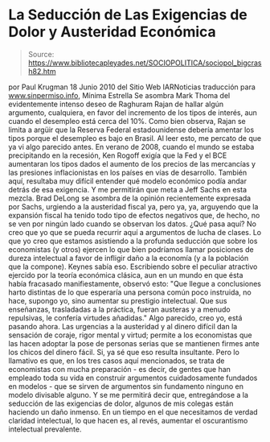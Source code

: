 # La Seducción de Las Exigencias de Dolor y Austeridad Económica

> Source: https://www.bibliotecapleyades.net/SOCIOPOLITICA/sociopol_bigcrash82.htm

por Paul Krugman
18 Junio 2010
del Sitio Web
IARNoticias
traducción para www.sinpermiso.info, Mínima
Estrella
Se asombra
Mark Thoma del evidentemente intenso
deseo de
Raghuram Rajan de hallar algún argumento, cualquiera, en favor del
incremento de los tipos de interés, aun cuando el desempleo está cerca del
10%.
Como bien observa, Rajan se limita a argüir que
la Reserva Federal estadounidense debería amentar los tipos porque el
desempleo es bajo en Brasil.
Al leer esto, me percato de que ya vi algo parecido antes. En verano de
2008, cuando el mundo se estaba precipitando en la recesión,
Ken Rogoff
exigía que la Fed y el BCE aumentaran los tipos dados el aumento de los
precios de las mercancías y las presiones inflacionistas en los países en
vías de desarrollo. También aquí, resultaba muy difícil entender qué modelo
económico podía andar detrás de esa exigencia.
Y me permitirán que meta a Jeff Sachs en esta mezcla. Brad DeLong se asombra
de la opinión recientemente expresada por Sachs, urgiendo a la austeridad
fiscal ya, pero ya, ya, arguyendo que la expansión fiscal ha tenido todo
tipo de efectos negativos que, de hecho, no se ven por ningún lado cuando se
observan los datos.
¿Qué pasa aquí?
No creo que yo que se pueda recurrir aquí a
argumentos de lucha de clases. Lo que yo creo que estamos asistiendo a la
profunda seducción que sobre los economistas (y otros) ejercen lo que bien
podríamos llamar posiciones de dureza intelectual a favor de infligir daño a
la economía (y a la población que la compone).
Keynes sabía eso.
Escribiendo sobre el peculiar atractivo ejercido
por la teoría económica clásica, aun en un mundo en que ésta había
fracasado manifiestamente, observó esto:
"Que llegue a conclusiones harto distintas
de lo que esperaría una persona común poco instruida, no hace, supongo
yo, sino aumentar su prestigio intelectual. Que sus enseñanzas,
trasladadas a la práctica, fueran austeras y a menudo repulsivas, le
confería virtudes añadidas."
Algo parecido, creo yo, está pasando ahora.
Las urgencias a la austeridad y al dinero
difícil dan la sensación de coraje, rigor mental y virtud; permite a los
economistas que las hacen adoptar la pose de personas serias que se
mantienen firmes ante los chicos del dinero fácil.
Si, ya sé que eso resulta insultante.
Pero lo llamativo es que, en los tres
casos aquí mencionados, se trata de economistas con mucha preparación - es
decir, de gentes que han empleado toda su vida en construir argumentos
cuidadosamente fundados en modelos - que se sirven de argumentos sin
fundamento ninguno en modelo divisable alguno.
Y se me permitirá decir que, entregándose a la seducción de las exigencias
de dolor, algunos de mis colegas están haciendo un daño inmenso.
En un tiempo en el que necesitamos de verdad
claridad intelectual, lo que hacen es, al revés, aumentar el oscurantismo
intelectual prevalente.
